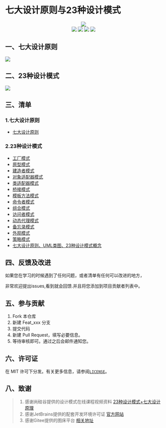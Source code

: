 # 七大设计原则与23种设计模式

<center>
<img src="https://gitee.com/YunboCheng/imageBad/raw/master/image/%E8%AE%BE%E8%AE%A1%E5%8E%9F%E5%88%99.png" >
</center>


<div align="center">
    <img src="https://img.shields.io/badge/MyBatis-设计原则-mediumslateblue">
    <img src="https://img.shields.io/badge/MyBatis-设计模式-mediumslateblue">
    <img src="https://img.shields.io/badge/MyBatis-精准开发-mediumslateblue">
  <img src="https://visitor-badge.glitch.me/badge?page_id=YunboCheng4379.HTML-CSS-JS-Ajax-jQuery" >
<br>

</div>

## 一、七大设计原则

![](https://gitee.com/YunboCheng/imageBad/raw/master/image/%E8%AE%BE%E8%AE%A1%E5%8E%9F%E5%88%99.gif)

## 二、23种设计模式

![](https://gitee.com/YunboCheng/imageBad/raw/master/image/%E8%AE%BE%E8%AE%A1%E6%A8%A1%E5%BC%8F.gif)

## 三、清单

### 1.七大设计原则

-	[七大设计原则](./七大原则.png)

### 2.23种设计模式

- [工厂模式](./src/com/yunbocheng/pizza)
- [原型模式](./src/com/yunbocheng/sheep)
- [建造者模式](./src/com/yunbocheng/house)
- [对象适配器模式](./src/com/yunbocheng/adapter对象)
- [类适配器模式](./src/com/yunbocheng/adapter类)
- [桥接模式](./src/com/yunbocheng/bridging)
- [模板方法模式](./src/com/yunbocheng/soya)
- [命令者模式](./src/com/yunbocheng/command)
- [组合模式](./src/com/yunbocheng/colleges)
- [访问者模式](./src/com/yunbocheng/visitor)
- [动态代理模式](./src/com/yunbocheng/dynamic)
- [备忘录模式](./src/com/yunbocheng/memorandum1)
- [外观模式](./src/com/yunbocheng/cinema)
- [策略模式](./src/com/yunbocheng/duck)
- [七大设计原则、UML类图、23种设计模式概念](./设计模式.md)

## 四、反馈及改进

如果您在学习的时候遇到了任何问题，或者清单有任何可以改进的地方，

非常欢迎提出issues,看到就会回馈.并且将您添加到项目贡献者列表中。

## 五、参与贡献

1. Fork 本仓库
2. 新建 Feat_xxx 分支
3. 提交代码
4. 新建 Pull Request，填写必要信息。
5. 等待审核即可。通过之后会邮件通知您。

## 六、许可证

在 MIT 许可下分发。有关更多信息，请参阅[`LICENSE`](./LICENSE)。

## 八、致谢

>  1. 感谢尚硅谷提供的设计模式在线课程视频资料 [23种设计模式+七大设计原理](https://www.bilibili.com/video/BV1G4411c7N4)
>  2. 感谢JetBrains提供的配套开发环境许可证 [官方网站](https://www.jetbrains.com/)
>  3. 感谢Gitee提供的图床平台 [相关地址](https://gitee.com/YunboCheng/imageBad)



